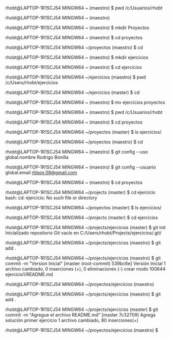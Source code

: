 rhobt@LAPTOP-1R1SCJ54 MINGW64 ~ (maestro) $ pwd /c/Usuarios/rhobt

rhobt@LAPTOP-1R1SCJ54 MINGW64 ~ (maestro)

rhobt@LAPTOP-1R1SCJ54 MINGW64 ~ (maestro) $ mkdir Proyectos

rhobt@LAPTOP-1R1SCJ54 MINGW64 ~ (maestro) $ cd proyectos

rhobt@LAPTOP-1R1SCJ54 MINGW64 ~/proyectos (maestro) $ cd

rhobt@LAPTOP-1R1SCJ54 MINGW64 ~ (maestro) $ mkdir ejercicios

rhobt@LAPTOP-1R1SCJ54 MINGW64 ~ (maestro) $ cd ejercicios

rhobt@LAPTOP-1R1SCJ54 MINGW64 ~/ejercicios (maestro) $ pwd /c/Users/rhobt/ejercicios

rhobt@LAPTOP-1R1SCJ54 MINGW64 ~/ejercicios (master) $ cd

rhobt@LAPTOP-1R1SCJ54 MINGW64 ~ (maestro) $ mv ejercicios proyectos

rhobt@LAPTOP-1R1SCJ54 MINGW64 ~ (maestro) $ pwd /c/Usuarios/rhobt

rhobt@LAPTOP-1R1SCJ54 MINGW64 ~ (maestro) $ cd proyectos

rhobt@LAPTOP-1R1SCJ54 MINGW64 ~/proyectos (master) $ ls ejercicios/

rhobt@LAPTOP-1R1SCJ54 MINGW64 ~/proyectos (maestro) $ cd

rhobt@LAPTOP-1R1SCJ54 MINGW64 ~ (maestro) $ git config --uso global.nombre Rodrigo Bonilla

rhobt@LAPTOP-1R1SCJ54 MINGW64 ~ (maestro) $ git config --usuario global.email rhbon.08@gmail.com

rhobt@LAPTOP-1R1SCJ54 MINGW64 ~ (maestro) $ cd proyectos

rhobt@LAPTOP-1R1SCJ54 MINGW64 ~/projects (master) $ cd ejercicio bash: cd: ejercicio: No such file or directory

rhobt@LAPTOP-1R1SCJ54 MINGW64 ~/proyectos (master) $ ls ejercicios/

rhobt@LAPTOP-1R1SCJ54 MINGW64 ~/projects (master) $ cd ejercicios

rhobt@LAPTOP-1R1SCJ54 MINGW64 ~/projects/ejercicios (master) $ git init Inicializado repositorio Git vacío en C:/Users/rhobt/Projects/ejercicios/.git/

rhobt@LAPTOP-1R1SCJ54 MINGW64 ~/projects/ejercicios (maestro) $ git add .

rhobt@LAPTOP-1R1SCJ54 MINGW64 ~/projects/ejercicios (maestro) $ git commit -m "Version Inicial" [master (root-commit) 539bc6e] Versión Inicial 1 archivo cambiado, 0 inserciones (+), 0 eliminaciones (-) crear modo 100644 ejercicio1/README.md

rhobt@LAPTOP-1R1SCJ54 MINGW64 ~/proyectos/ejercicios (maestro)

rhobt@LAPTOP-1R1SCJ54 MINGW64 ~/projects/ejercicios (maestro) $ git add .

rhobt@LAPTOP-1R1SCJ54 MINGW64 ~/projects/ejercicios (master) $ git commit -m "Agregue el archivo README.md" [master 7c32709] Agrega solución primer ejercicio 1 archivo cambiado, 80 inserciones(+)

rhobt@LAPTOP-1R1SCJ54 MINGW64 ~/proyectos/ejercicios (maestro) $
